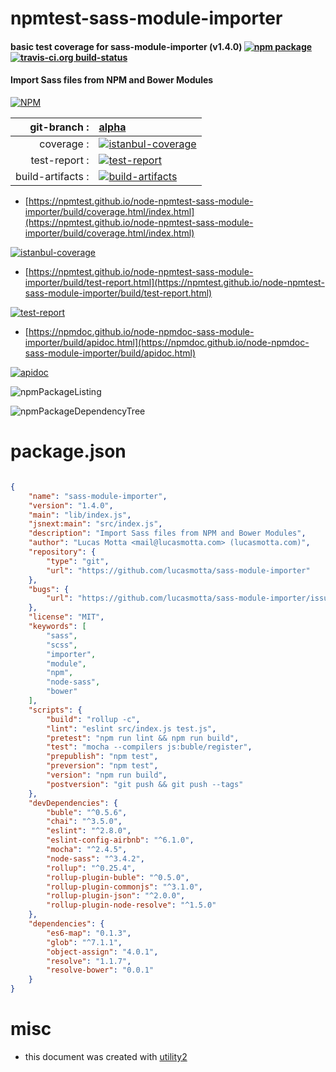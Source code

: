 # npmtest-sass-module-importer

#### basic test coverage for  sass-module-importer (v1.4.0)  [![npm package](https://img.shields.io/npm/v/npmtest-sass-module-importer.svg?style=flat-square)](https://www.npmjs.org/package/npmtest-sass-module-importer) [![travis-ci.org build-status](https://api.travis-ci.org/npmtest/node-npmtest-sass-module-importer.svg)](https://travis-ci.org/npmtest/node-npmtest-sass-module-importer)

#### Import Sass files from NPM and Bower Modules

[![NPM](https://nodei.co/npm/sass-module-importer.png?downloads=true&downloadRank=true&stars=true)](https://www.npmjs.com/package/sass-module-importer)

| git-branch : | [alpha](https://github.com/npmtest/node-npmtest-sass-module-importer/tree/alpha)|
|--:|:--|
| coverage : | [![istanbul-coverage](https://npmtest.github.io/node-npmtest-sass-module-importer/build/coverage.badge.svg)](https://npmtest.github.io/node-npmtest-sass-module-importer/build/coverage.html/index.html)|
| test-report : | [![test-report](https://npmtest.github.io/node-npmtest-sass-module-importer/build/test-report.badge.svg)](https://npmtest.github.io/node-npmtest-sass-module-importer/build/test-report.html)|
| build-artifacts : | [![build-artifacts](https://npmtest.github.io/node-npmtest-sass-module-importer/glyphicons_144_folder_open.png)](https://github.com/npmtest/node-npmtest-sass-module-importer/tree/gh-pages/build)|

- [https://npmtest.github.io/node-npmtest-sass-module-importer/build/coverage.html/index.html](https://npmtest.github.io/node-npmtest-sass-module-importer/build/coverage.html/index.html)

[![istanbul-coverage](https://npmtest.github.io/node-npmtest-sass-module-importer/build/screenCapture.buildCi.browser.%252Ftmp%252Fbuild%252Fcoverage.lib.html.png)](https://npmtest.github.io/node-npmtest-sass-module-importer/build/coverage.html/index.html)

- [https://npmtest.github.io/node-npmtest-sass-module-importer/build/test-report.html](https://npmtest.github.io/node-npmtest-sass-module-importer/build/test-report.html)

[![test-report](https://npmtest.github.io/node-npmtest-sass-module-importer/build/screenCapture.buildCi.browser.%252Ftmp%252Fbuild%252Ftest-report.html.png)](https://npmtest.github.io/node-npmtest-sass-module-importer/build/test-report.html)

- [https://npmdoc.github.io/node-npmdoc-sass-module-importer/build/apidoc.html](https://npmdoc.github.io/node-npmdoc-sass-module-importer/build/apidoc.html)

[![apidoc](https://npmdoc.github.io/node-npmdoc-sass-module-importer/build/screenCapture.buildCi.browser.%252Ftmp%252Fbuild%252Fapidoc.html.png)](https://npmdoc.github.io/node-npmdoc-sass-module-importer/build/apidoc.html)

![npmPackageListing](https://npmtest.github.io/node-npmtest-sass-module-importer/build/screenCapture.npmPackageListing.svg)

![npmPackageDependencyTree](https://npmtest.github.io/node-npmtest-sass-module-importer/build/screenCapture.npmPackageDependencyTree.svg)



# package.json

```json

{
    "name": "sass-module-importer",
    "version": "1.4.0",
    "main": "lib/index.js",
    "jsnext:main": "src/index.js",
    "description": "Import Sass files from NPM and Bower Modules",
    "author": "Lucas Motta <mail@lucasmotta.com> (lucasmotta.com)",
    "repository": {
        "type": "git",
        "url": "https://github.com/lucasmotta/sass-module-importer"
    },
    "bugs": {
        "url": "https://github.com/lucasmotta/sass-module-importer/issues"
    },
    "license": "MIT",
    "keywords": [
        "sass",
        "scss",
        "importer",
        "module",
        "npm",
        "node-sass",
        "bower"
    ],
    "scripts": {
        "build": "rollup -c",
        "lint": "eslint src/index.js test.js",
        "pretest": "npm run lint && npm run build",
        "test": "mocha --compilers js:buble/register",
        "prepublish": "npm test",
        "preversion": "npm test",
        "version": "npm run build",
        "postversion": "git push && git push --tags"
    },
    "devDependencies": {
        "buble": "^0.5.6",
        "chai": "^3.5.0",
        "eslint": "^2.8.0",
        "eslint-config-airbnb": "^6.1.0",
        "mocha": "^2.4.5",
        "node-sass": "^3.4.2",
        "rollup": "^0.25.4",
        "rollup-plugin-buble": "^0.5.0",
        "rollup-plugin-commonjs": "^3.1.0",
        "rollup-plugin-json": "^2.0.0",
        "rollup-plugin-node-resolve": "^1.5.0"
    },
    "dependencies": {
        "es6-map": "0.1.3",
        "glob": "^7.1.1",
        "object-assign": "4.0.1",
        "resolve": "1.1.7",
        "resolve-bower": "0.0.1"
    }
}
```



# misc
- this document was created with [utility2](https://github.com/kaizhu256/node-utility2)
